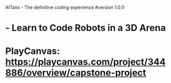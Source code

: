 AITanx - The definitive coding experience
#version 1.0.0
# - Learn to Code Robots in a 3D Arena
# PlayCanvas: https://playcanvas.com/project/344886/overview/capstone-project